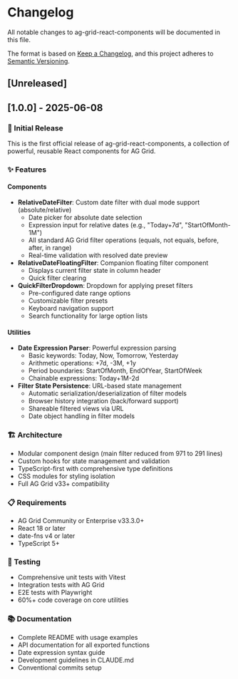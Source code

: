 # Changelog

All notable changes to ag-grid-react-components will be documented in this file.

The format is based on [Keep a Changelog](https://keepachangelog.com/en/1.0.0/),
and this project adheres to [Semantic Versioning](https://semver.org/spec/v2.0.0.html).

## [Unreleased]

## [1.0.0] - 2025-06-08

### 🎉 Initial Release

This is the first official release of ag-grid-react-components, a collection of powerful, reusable React components for AG Grid.

### ✨ Features

#### Components

- **RelativeDateFilter**: Custom date filter with dual mode support (absolute/relative)
  - Date picker for absolute date selection
  - Expression input for relative dates (e.g., "Today+7d", "StartOfMonth-1M")
  - All standard AG Grid filter operations (equals, not equals, before, after, in range)
  - Real-time validation with resolved date preview
- **RelativeDateFloatingFilter**: Companion floating filter component
  - Displays current filter state in column header
  - Quick filter clearing
- **QuickFilterDropdown**: Dropdown for applying preset filters
  - Pre-configured date range options
  - Customizable filter presets
  - Keyboard navigation support
  - Search functionality for large option lists

#### Utilities

- **Date Expression Parser**: Powerful expression parsing
  - Basic keywords: Today, Now, Tomorrow, Yesterday
  - Arithmetic operations: +7d, -3M, +1y
  - Period boundaries: StartOfMonth, EndOfYear, StartOfWeek
  - Chainable expressions: Today+1M-2d
- **Filter State Persistence**: URL-based state management
  - Automatic serialization/deserialization of filter models
  - Browser history integration (back/forward support)
  - Shareable filtered views via URL
  - Date object handling in filter models

### 🏗️ Architecture

- Modular component design (main filter reduced from 971 to 291 lines)
- Custom hooks for state management and validation
- TypeScript-first with comprehensive type definitions
- CSS modules for styling isolation
- Full AG Grid v33+ compatibility

### 📋 Requirements

- AG Grid Community or Enterprise v33.3.0+
- React 18 or later
- date-fns v4 or later
- TypeScript 5+

### 🧪 Testing

- Comprehensive unit tests with Vitest
- Integration tests with AG Grid
- E2E tests with Playwright
- 60%+ code coverage on core utilities

### 📚 Documentation

- Complete README with usage examples
- API documentation for all exported functions
- Date expression syntax guide
- Development guidelines in CLAUDE.md
- Conventional commits setup
